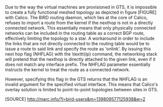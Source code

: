 Due to the way the virtual machines are provisioned in GTS, it is impossible to create a fully functional meshed topology as depicted in figure [FIGURE] with Calico. The BIRD routing daemon, which lies at the core of Calico, refuses to import a route from the kernel if the nexthop is not in a directly connected network. This essentially means that only physically connected networks can be included in the routing table as a correct BGP route, effectively limiting the topology to a star. A workaround in order to include the links that are not directly connected to the routing table would be to issue a route to said link and specify the route as 'onlink'. By issuing this next hop flag (NHFLAG) with the \texttt{ip} command, the networking stack will pretend that the nexthop is directly attached to the given link, even if it does not match any interface prefix. The NHFLAG parameter essentially instructs the kernel to treat the route as a connected network. 

However, specifying this flag in the GTS returns that the NHFLAG is an invalid argument for the specified virtual interface. This means that Calico's overlay solution is limited to point-to-point topologies between sites in GTS.



[SOURCE] http://marc.info/?l=bird-users&m=139809577125938&w=2

